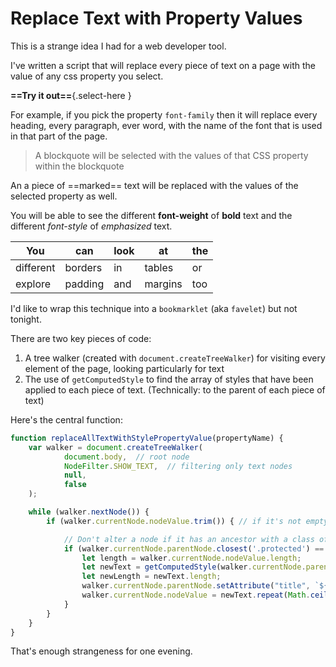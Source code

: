 ﻿# Replace Text with Property Values

This is a strange idea I had for a web developer tool.

I've written a script that will replace every piece of text on a page with the value of any css property you select.

**==Try it out==**{.select-here }

For example, if you pick the property `font-family` then it will replace every heading, every paragraph, ever word, with the name of the font that is used in that part of the page.

> A blockquote will be selected with the values of that CSS property within the blockquote

An a piece of ==marked== text will be replaced with the values of the selected property as well.

You will be able to see the different **font-weight** of **bold** text and the different *font-style* of *emphasized* text.

| You | can |look  |at  |the  |
|-----|-----|------|----|-----|
| different | borders  |in  | tables | or |
| explore | padding | and | margins | too |

I'd like to wrap this technique into a `bookmarklet` (aka `favelet`) but not tonight.

There are two key pieces of code:

1. A tree walker (created with `document.createTreeWalker`) for visiting every element of the page, looking particularly for text
2. The use of `getComputedStyle` to find the array of styles that have been applied to each piece of text. (Technically: to the parent of each piece of text)

Here's the central function:

```javascript
function replaceAllTextWithStylePropertyValue(propertyName) {
	var walker = document.createTreeWalker(
			document.body,  // root node
			NodeFilter.SHOW_TEXT,  // filtering only text nodes
			null,
			false
	);

	while (walker.nextNode()) {
		if (walker.currentNode.nodeValue.trim()) { // if it's not empty(whitespaced) node

			// Don't alter a node if it has an ancestor with a class of 'protected'
			if (walker.currentNode.parentNode.closest('.protected') == null) {
				let length = walker.currentNode.nodeValue.length;
				let newText = getComputedStyle(walker.currentNode.parentNode)[propertyName] + " ";
				let newLength = newText.length;
				walker.currentNode.parentNode.setAttribute("title", `${propertyName}: ${newText.trim()}`);
				walker.currentNode.nodeValue = newText.repeat(Math.ceil(length / newLength)).substring(0, length);
			}
		}
	}
}
```

That's enough strangeness for one evening.

<script>

function replaceAllTextWithStylePropertyValue(propertyName) {
	var walker = document.createTreeWalker(
			document.body,  // root node
			NodeFilter.SHOW_TEXT,  // filtering only text nodes
			null,
			false
	);

	while (walker.nextNode()) {
		if (walker.currentNode.nodeValue.trim()) { // if it's not empty(whitespaced) node
			let length = walker.currentNode.nodeValue.length;
			if (walker.currentNode.parentNode.closest('.protected') == null) {
				let newText = getComputedStyle(walker.currentNode.parentNode)[propertyName] + " ";
				let newLength = newText.length;
				walker.currentNode.parentNode.setAttribute("title", `${propertyName}: ${newText.trim()}`);
				walker.currentNode.nodeValue = newText.repeat(Math.ceil(length / newLength)).substring(0, length);
			}
		}
	}
}

function createPropertyList() {
	let dd = htmlToElement('<div class="protected">Select Property <select name="propertyNames" id="propertyNames"></select></div>');

	$('.select-here')[0].appendChild(dd);
	//document.body.appendChild(dd);
	const props = $id('propertyNames');
	addOption(props, "(pick one)");
	for(const pp of getComputedStyle(document.body)) {
		addOption(props, pp);
	}
	props.addEventListener('change', function(e) {
		if (this.value != "(pick one)") {
			replaceAllTextWithStylePropertyValue(this.value);
		}
	});
}

function addOption(props, text) {
	let option = document.createElement("option");
	option.text = text;
	option.value = text;
	props.add(option);
}

/* ####################### */
/* ####################### */
/* ## utility functions ## */
/* ####################### */
/*    #################    */
/*       ###########       */
/*          #####          */
/*            #            */

function $(selector) {
	return document.querySelectorAll(selector);
}

function $id(id) {
	return document.getElementById(id);
}

function htmlToElement(html) {
	var template = document.createElement("template");
	html = html.trim(); // Never return a text node of whitespace as the result
	template.innerHTML = html;
	return template.content.firstChild;
}


/*            #            */
/*          #####          */
/*       ###########       */
/*    #################    */
/* ####################### */
/* ## utility functions ## */
/* ####################### */
/* ####################### */



createPropertyList();

</script>
<style class='protected'>
.protected {
margin: 0 auto;
text-align:center;
}
</style>